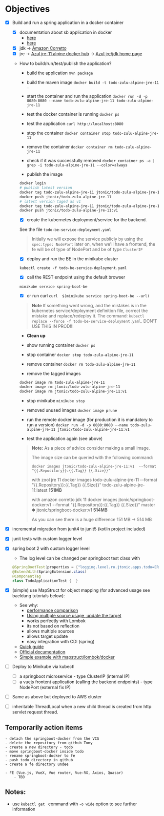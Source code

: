# Objectives

- [x] Build and run a spring application in a docker container

    - [x] documentation about sb application in docker
        - [here](https://spring.io/guides/gs/spring-boot-docker/)
        - [here](https://spring.io/guides/topicals/spring-boot-docker)
    - [x] jdk -> [Amazon Corretto](https://docs.aws.amazon.com/corretto/latest/corretto-8-ug/docker-install.html)
    - [x] jre 
        -> [Azul jre-11 alpine docker hub](https://hub.docker.com/r/azul/zulu-openjdk-alpine/tags)
        -> [Azul jre/jdk home page](https://www.azul.com/downloads/zulu-community/)

    - How to build/run/test/publish the application?
    
        - build the application 
        `mvn package`

        - build the maven image
        `docker build -t todo-zulu-alpine-jre-11 .`

        - start the container and run the application
        `docker run -d -p 8080:8080 --name todo-zulu-alpine-jre-11 todo-zulu-alpine-jre-11`

        - test the docker container is running
        `docker ps`

        - test the application
        `curl http://localhost:8080`
        
        - stop the container
        `docker container stop todo-zulu-alpine-jre-11`

        - remove the container
        `docker container rm todo-zulu-alpine-jre-11`
       
        - check if it was successfully removed
        `docker container ps -a | grep -i todo-zulu-alpine-jre-11 --color=always`
        
        - publish the image
        ```bash
        docker login
        # publish latest version
        docker tag todo-zulu-alpine-jre-11 jtonic/todo-zulu-alpine-jre-11
        docker push jtonic/todo-zulu-alpine-jre-11
        # latest version taged as v1
        docker tag todo-zulu-alpine-jre-11 jtonic/todo-zulu-alpine-jre-11:v1
        docker push jtonic/todo-zulu-alpine-jre-11:v1
        ```
      
        - [x] create the kubernetes deployment/service for the backend.
        
        See the file `todo-be-service-deployment.yaml`
        
        > Initially we will expose the service publicly by using the `spec:type: NodePort` 
        > later on, when we'll have a frontend, the fe will be of type of NodePort and be of type `ClusterIP`  

        - [x] deploy and run the BE in the minikube cluster
        
        `kubectl create -f todo-be-service-deployment.yaml`
        
        - [x] call the REST endpoint using the default browser
        
        `minikube service spring-boot-be`
        
        - [x] or run curl `curl  $(minikube service spring-boot-be --url)` 
        
        > **Note** If something went wrong, and the mistakes is in the kubernetes service/deployment definition file, correct the mistake and replace/redeploy it.
        > The command: `kubectl replace --force -f todo-be-service-deployment.yaml`. DON'T USE THIS IN PROD!!!

        - **Clean up**
        
        - show running container
        `docker ps`
        
        - stop container 
        `docker stop todo-zulu-alpine-jre-11`
        
        - remove container 
        `docker rm todo-zulu-alpine-jre-11`
        
        - remove the tagged images
        ```bash
        docker image rm todo-zulu-alpine-jre-11
        docker image rm jtonic/todo-zulu-alpine-jre-11
        docker image rm jtonic/todo-zulu-alpine-jre-11:v1
        ``` 
        - stop minikube `minikube stop`
        
        - removed unused images
        `docker image prune`
        
        - run the remote docker image (for production it is mandatory to run a version)
        `docker run -d -p 8080:8080 --name todo-zulu-alpine-jre-11 jtonic/todo-zulu-alpine-jre-11:v1`
        
        - test the application again (see above)
        
        > **Note:** As a piece of advice consider making a small image.
        >
        > The image size can be queried with the following command:
        > 
        >  `docker images jtonic/todo-zulu-alpine-jre-11:v1  --format "{{.Repository}}:{{.Tag}} {{.Size}}"`
        > 
        > with zool jre 11
        >  docker images todo-zulu-alpine-jre-11  --format "{{.Repository}}:{{.Tag}} {{.Size}}"
        >  todo-zulu-alpine-jre-11:latest **151MB**
        > 
        > with amazon corretto jdk 11
        > docker images jtonic/springboot-docker:v1  --format "{{.Repository}}:{{.Tag}} {{.Size}}"                                                                     master ✱
        > jtonic/springboot-docker:v1 **514MB**
        > 
        > As you can see there is a huge difference 151 MB -> 514 MB
    
- [x] incremental migration from junit4 to junit5 (kotlin project included)
- [x] junit tests with custom logger level
- [x] spring boot 2 with custom logger level
    - The log level can be changed per springboot test class with 
    ```java
    @SpringBootTest(properties = {"logging.level.ro.jtonic.apps.todo=ERROR"})
    @ExtendWith(SpringExtension.class)
    @ComponentTag
    class TodoApplicationTest {  }  
    ```
- [x] (simple) use MapStruct for object mapping (for advanced usage see baeldung tutorials below):
    - See why:
        - [performance comparison](https://www.baeldung.com/java-performance-mapping-frameworks
)
        - [Using multiple source usage, update the target](https://www.baeldung.com/mapstruct-multiple-source-objects) 
        - works perfectly with Lombok
        - its not based on reflection
        - allows multiple sources
        - allows target update
        - easy integration with CDI (spring)
    - [Quick guide](https://www.baeldung.com/mapstruct)
    - [Official documentation](https://mapstruct.org/documentation/stable/reference/html/#introduction)
    - [Simple example with mapstruct/lombok/docker](https://hellokoding.com/mapping-jpa-hibernate-entity-and-dto-with-mapstruct/)
    
    
- [ ] Deploy to Minikube via kubectl    
    - [ ] a springboot microservice - type ClusterIP (internal IP)
    - [ ] a vuejs frontent application (calling the backend endpoints) - type NodePort (external fix IP)
- [ ] Same as above but deployed to AWS cluster     
    
- [ ] inheritable ThreadLocal when a new child thread is created from http servlet request thread. 

## Temporarily action items
    - detach the springboot-docker from the VCS
    - delete the repository from github Tony
    - create a new directory - todo
    - move springboot-docker inside todo
    - rename springboot-docker to fe
    - push todo directory in github
    - create a fe directory undee

    - FE (Vue.js, VueX, Vue router, Vue-RX, Axios, Quasar)
        - TBD

## __Notes:__

- use `kubectl get ` command with `-o wide` option to see further information 
